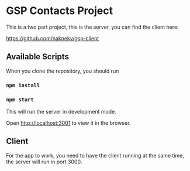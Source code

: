 # GSP Contacts Project

This is a two part project, this is the server, you can find the client here:

https://github.com/naknekv/gsp-client

## Available Scripts

When you clone the repository, you should run

### `npm install`

### `npm start`

This will run the server in development mode.<br />

Open [http://localhost:3001](http://localhost:3001) to view it in the browser.

## Client

For the app to work, you need to have the client running at the same time, the server will run in port 3000.
